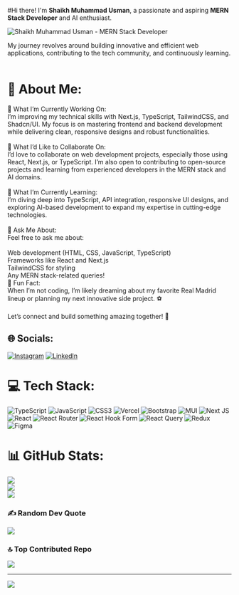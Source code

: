 #Hi there! I'm **Shaikh Muhammad Usman**, a passionate and aspiring **MERN Stack Developer** and AI enthusiast.  

![Shaikh Muhammad Usman - MERN Stack Developer](./)

My journey revolves around building innovative and efficient web applications, contributing to the tech community, and continuously learning.<br><br>
# 💫 About Me:
🔭 What I’m Currently Working On:<br>I’m improving my technical skills with Next.js, TypeScript, TailwindCSS, and Shadcn/UI. My focus is on mastering frontend and backend development while delivering clean, responsive designs and robust functionalities.<br><br>🤝 What I’d Like to Collaborate On:<br>I’d love to collaborate on web development projects, especially those using React, Next.js, or TypeScript. I’m also open to contributing to open-source projects and learning from experienced developers in the MERN stack and AI domains.<br><br>🌱 What I’m Currently Learning:<br>I’m diving deep into TypeScript, API integration, responsive UI designs, and exploring AI-based development to expand my expertise in cutting-edge technologies.<br><br>💬 Ask Me About:<br>Feel free to ask me about:<br><br>Web development (HTML, CSS, JavaScript, TypeScript)<br>Frameworks like React and Next.js<br>TailwindCSS for styling<br>Any MERN stack-related queries!<br>🎉 Fun Fact:<br>When I’m not coding, I’m likely dreaming about my favorite Real Madrid lineup or planning my next innovative side project. ⚽<br><br>Let’s connect and build something amazing together! 🚀


## 🌐 Socials:
[![Instagram](https://img.shields.io/badge/Instagram-%23E4405F.svg?logo=Instagram&logoColor=white)](https://instagram.com/shaikhmuhammadusman_official) [![LinkedIn](https://img.shields.io/badge/LinkedIn-%230077B5.svg?logo=linkedin&logoColor=white)](https://linkedin.com/in/shaikh-muhammad-usman-2403b52b4) 

# 💻 Tech Stack:
![TypeScript](https://img.shields.io/badge/typescript-%23007ACC.svg?style=for-the-badge&logo=typescript&logoColor=white) ![JavaScript](https://img.shields.io/badge/javascript-%23323330.svg?style=for-the-badge&logo=javascript&logoColor=%23F7DF1E) ![CSS3](https://img.shields.io/badge/css3-%231572B6.svg?style=for-the-badge&logo=css3&logoColor=white) ![Vercel](https://img.shields.io/badge/vercel-%23000000.svg?style=for-the-badge&logo=vercel&logoColor=white) ![Bootstrap](https://img.shields.io/badge/bootstrap-%238511FA.svg?style=for-the-badge&logo=bootstrap&logoColor=white) ![MUI](https://img.shields.io/badge/MUI-%230081CB.svg?style=for-the-badge&logo=mui&logoColor=white) ![Next JS](https://img.shields.io/badge/Next-black?style=for-the-badge&logo=next.js&logoColor=white) ![React](https://img.shields.io/badge/react-%2320232a.svg?style=for-the-badge&logo=react&logoColor=%2361DAFB) ![React Router](https://img.shields.io/badge/React_Router-CA4245?style=for-the-badge&logo=react-router&logoColor=white) ![React Hook Form](https://img.shields.io/badge/React%20Hook%20Form-%23EC5990.svg?style=for-the-badge&logo=reacthookform&logoColor=white) ![React Query](https://img.shields.io/badge/-React%20Query-FF4154?style=for-the-badge&logo=react%20query&logoColor=white) ![Redux](https://img.shields.io/badge/redux-%23593d88.svg?style=for-the-badge&logo=redux&logoColor=white) ![Figma](https://img.shields.io/badge/figma-%23F24E1E.svg?style=for-the-badge&logo=figma&logoColor=white)
# 📊 GitHub Stats:
![](https://github-readme-stats.vercel.app/api?username=S-M-Usman&theme=dark&hide_border=false&include_all_commits=false&count_private=false)<br/>
![](https://github-readme-streak-stats.herokuapp.com/?user=S-M-Usman&theme=dark&hide_border=false)<br/>
![](https://github-readme-stats.vercel.app/api/top-langs/?username=S-M-Usman&theme=dark&hide_border=false&include_all_commits=false&count_private=false&layout=compact)

### ✍️ Random Dev Quote
![](https://quotes-github-readme.vercel.app/api?type=vetical&theme=radical)

### 🔝 Top Contributed Repo
![](https://github-contributor-stats.vercel.app/api?username=S-M-Usman&limit=5&theme=dark&combine_all_yearly_contributions=true)

---
[![](https://visitcount.itsvg.in/api?id=S-M-Usman&icon=0&color=0)](https://visitcount.itsvg.in)

<!-- Proudly created with GPRM ( https://gprm.itsvg.in ) -->
